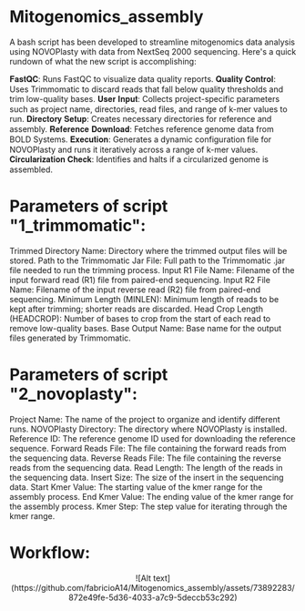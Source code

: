 # Mitogenomics_assembly

A bash script has been developed to streamline mitogenomics data analysis using NOVOPlasty with data from NextSeq 2000 sequencing. Here's a quick rundown of what the new script is accomplishing:

𝐅𝐚𝐬𝐭𝐐𝐂: Runs FastQC to visualize data quality reports.
𝐐𝐮𝐚𝐥𝐢𝐭𝐲 𝐂𝐨𝐧𝐭𝐫𝐨𝐥: Uses Trimmomatic to discard reads that fall below quality thresholds and trim low-quality bases.
𝐔𝐬𝐞𝐫 𝐈𝐧𝐩𝐮𝐭: Collects project-specific parameters such as project name, directories, read files, and range of k-mer values to run.
𝐃𝐢𝐫𝐞𝐜𝐭𝐨𝐫𝐲 𝐒𝐞𝐭𝐮𝐩: Creates necessary directories for reference and assembly.
𝐑𝐞𝐟𝐞𝐫𝐞𝐧𝐜𝐞 𝐃𝐨𝐰𝐧𝐥𝐨𝐚𝐝: Fetches reference genome data from BOLD Systems.
𝐄𝐱𝐞𝐜𝐮𝐭𝐢𝐨𝐧: Generates a dynamic configuration file for NOVOPlasty and runs it iteratively across a range of k-mer values.
𝐂𝐢𝐫𝐜𝐮𝐥𝐚𝐫𝐢𝐳𝐚𝐭𝐢𝐨𝐧 𝐂𝐡𝐞𝐜𝐤: Identifies and halts if a circularized genome is assembled.

# Parameters of script "1_trimmomatic":

Trimmed Directory Name: Directory where the trimmed output files will be stored.
Path to the Trimmomatic Jar File: Full path to the Trimmomatic .jar file needed to run the trimming process.
Input R1 File Name: Filename of the input forward read (R1) file from paired-end sequencing.
Input R2 File Name: Filename of the input reverse read (R2) file from paired-end sequencing.
Minimum Length (MINLEN): Minimum length of reads to be kept after trimming; shorter reads are discarded.
Head Crop Length (HEADCROP): Number of bases to crop from the start of each read to remove low-quality bases.
Base Output Name: Base name for the output files generated by Trimmomatic.

# Parameters of script "2_novoplasty":

Project Name: The name of the project to organize and identify different runs.
NOVOPlasty Directory: The directory where NOVOPlasty is installed.
Reference ID: The reference genome ID used for downloading the reference sequence.
Forward Reads File: The file containing the forward reads from the sequencing data.
Reverse Reads File: The file containing the reverse reads from the sequencing data.
Read Length: The length of the reads in the sequencing data.
Insert Size: The size of the insert in the sequencing data.
Start Kmer Value: The starting value of the kmer range for the assembly process.
End Kmer Value: The ending value of the kmer range for the assembly process.
Kmer Step: The step value for iterating through the kmer range.

# Workflow:

<div align="center">
    ![Alt text](https://github.com/fabricioA14/Mitogenomics_assembly/assets/73892283/872e49fe-5d36-4033-a7c9-5deccb53c292)
</div>




